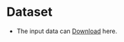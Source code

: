# Dataset
- The input data can [Download](https://drive.google.com/drive/folders/1KP_41R_qzuClfyd7r5CBQ6ULgfl-vfXd?usp=sharing) here.
